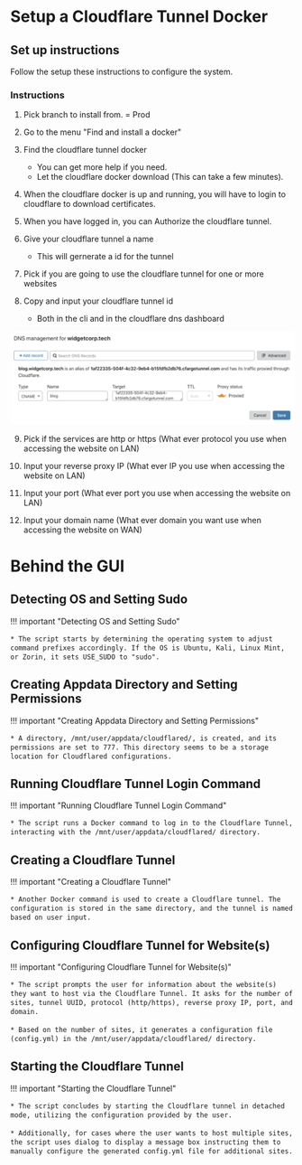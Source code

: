# Setup a Cloudflare Tunnel Docker

## Set up instructions
Follow the setup these instructions to configure the system.

### Instructions

1. Pick branch to install from. = Prod

2. Go to the menu "Find and install a docker"

3. Find the cloudflare tunnel docker
    - You can get more help if you need.
    - Let the cloudflare docker download (This can take a few minutes).

4. When the cloudflare docker is up and running, you will have to login to cloudflare to download certificates.

5. When you have logged in, you can Authorize the cloudflare tunnel.

6. Give your cloudflare tunnel a name
    - This will gernerate a id for the tunnel

7. Pick if you are going to use the cloudflare tunnel for one or more websites

8. Copy and input your cloudflare tunnel id
    - Both in the cli and in the cloudflare dns dashboard

![alt text](Images/cloudflare-dns-dashboard.png)

9. Pick if the services are http or https (What ever protocol you use when accessing the website on LAN)

10. Input your reverse proxy IP (What ever IP you use when accessing the website on LAN)

11. Input your port (What ever port you use when accessing the website on LAN)

12. Input your domain name (What ever domain you want use when accessing the website on WAN)


# Behind the GUI

## Detecting OS and Setting Sudo
!!! important "Detecting OS and Setting Sudo"

    * The script starts by determining the operating system to adjust command prefixes accordingly. If the OS is Ubuntu, Kali, Linux Mint, or Zorin, it sets USE_SUDO to "sudo".

## Creating Appdata Directory and Setting Permissions
!!! important "Creating Appdata Directory and Setting Permissions"

    * A directory, /mnt/user/appdata/cloudflared/, is created, and its permissions are set to 777. This directory seems to be a storage location for Cloudflared configurations.

## Running Cloudflare Tunnel Login Command
!!! important "Running Cloudflare Tunnel Login Command"

    * The script runs a Docker command to log in to the Cloudflare Tunnel, interacting with the /mnt/user/appdata/cloudflared/ directory.

## Creating a Cloudflare Tunnel
!!! important "Creating a Cloudflare Tunnel"

    * Another Docker command is used to create a Cloudflare tunnel. The configuration is stored in the same directory, and the tunnel is named based on user input.

## Configuring Cloudflare Tunnel for Website(s)
!!! important "Configuring Cloudflare Tunnel for Website(s)"

    * The script prompts the user for information about the website(s) they want to host via the Cloudflare Tunnel. It asks for the number of sites, tunnel UUID, protocol (http/https), reverse proxy IP, port, and domain.

    * Based on the number of sites, it generates a configuration file (config.yml) in the /mnt/user/appdata/cloudflared/ directory.

## Starting the Cloudflare Tunnel
!!! important "Starting the Cloudflare Tunnel"

    * The script concludes by starting the Cloudflare tunnel in detached mode, utilizing the configuration provided by the user.

    * Additionally, for cases where the user wants to host multiple sites, the script uses dialog to display a message box instructing them to manually configure the generated config.yml file for additional sites.